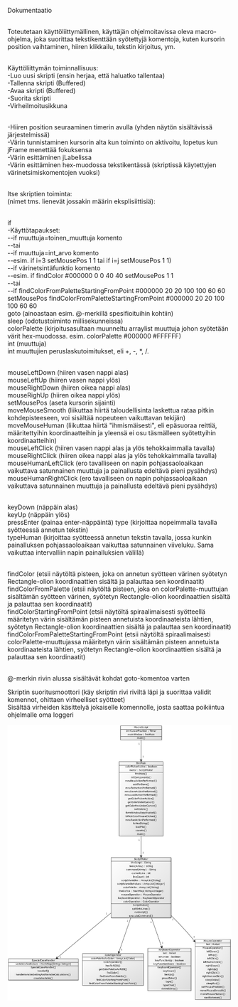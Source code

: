 Dokumentaatio<br><br>

Toteutetaan käyttöliittymällinen, käyttäjän ohjelmoitavissa oleva macro-ohjelma, joka suorittaa tekstikenttään syötettyjä
komentoja, kuten kursorin position vaihtaminen, hiiren klikkailu, tekstin kirjoitus, ym.<br><br>

Käyttöliittymän toiminnallisuus:<br>
-Luo uusi skripti (ensin herjaa, että haluatko tallentaa)<br>
-Tallenna skripti (Buffered)<br>
-Avaa skripti (Buffered)<br>
-Suorita skripti<br>
-Virheilmoitusikkuna<br><br>

-Hiiren position seuraaminen timerin avulla (yhden näytön sisältävissä järjestelmissä)<br>
-Värin tunnistaminen kursorin alta kun toiminto on aktivoitu, lopetus kun jFrame menettää fokuksensa<br>
-Värin esittäminen jLabelissa<br>
-Värin esittäminen hex-muodossa tekstikentässä (skriptissä käytettyjen värinetsimiskomentojen vuoksi)<br><br>

Itse skriptien toiminta:<br>
(nimet tms. lienevät jossakin määrin eksplisiittisiä):<br><br>

if<br>
-Käyttötapaukset:<br>
--if muuttuja=toinen_muuttuja komento<br>
--tai<br>
--if muuttuja=int_arvo komento<br>
--esim. if i=3 setMousePos 1 1 tai if i=j setMousePos 1 1)<br>
--if värinetsintäfunktio komento<br>
--esim. if findColor #000000 0 0 40 40 setMousePos 1 1<br>
--tai<br>
--if findColorFromPaletteStartingFromPoint #000000 20 20 100 100 60 60 setMousePos findColorFromPaletteStartingFromPoint #000000 20 20 100 100 60 60<br>
goto (ainoastaan esim. @-merkillä spesifioituihin kohtiin)<br>
sleep (odotustoiminto millisekunneissa)<br>
colorPalette (kirjoitusasultaan muunneltu arraylist muuttuja johon syötetään värit hex-muodossa. esim. colorPalette #000000 #FFFFFF)<br>
int (muuttuja)<br>
int muuttujien peruslaskutoimitukset, eli +, -, *, /.<br><br>

mouseLeftDown (hiiren vasen nappi alas)<br>
mouseLeftUp (hiiren vasen nappi ylös)<br>
mouseRightDown (hiiren oikea nappi alas)<br>
mouseRighUp (hiiren oikea nappi ylös)<br>
setMousePos (aseta kursorin sijainti)<br>
moveMouseSmooth (liikuttaa hiirtä taloudellisinta laskettua rataa pitkin kohdepisteeseen, voi sisältää nopeuteen vaikuttavan tekijän)<br>
moveMouseHuman (liikuttaa hiirtä "ihmismäisesti", eli epäsuoraa reittiä, määritettyihin koordinaatteihin ja yleensä ei osu täsmälleen syötettyihin koordinaatteihin)<br>
mouseLeftClick (hiiren vasen nappi alas ja ylös tehokkaimmalla tavalla)<br>
mouseRightClick (hiiren oikea nappi alas ja ylös tehokkaimmalla tavalla)<br>
mouseHumanLeftClick (ero tavalliseen on napin pohjassaoloaikaan vaikuttava satunnainen muuttuja ja painallusta edeltävä pieni pysähdys)<br>
mouseHumanRightClick (ero tavalliseen on napin pohjassaoloaikaan vaikuttava satunnainen muuttuja ja painallusta edeltävä pieni pysähdys)<br><br>

keyDown (näppäin alas)<br>
keyUp (näppäin ylös)<br>
pressEnter (painaa enter-näppäintä)
type (kirjoittaa nopeimmalla tavalla syötteessä annetun tekstin)<br>
typeHuman (kirjoittaa syötteessä annetun tekstin tavalla, jossa kunkin painalluksen pohjassaoloaikaan vaikuttaa satunnainen viiveluku. Sama vaikuttaa intervalliin napin painalluksien välillä)<br><br>

findColor (etsii näytöltä pisteen, joka on annetun syötteen värinen syötetyn Rectangle-olion koordinaattien sisältä ja palauttaa sen koordinaatit)<br>
findColorFromPalette (etsii näytöltä pisteen, joka on colorPalette-muuttujan sisältämän syötteen värinen, syötetyn Rectangle-olion koordinaattien sisältä ja palauttaa sen koordinaatit)<br>
findColorStartingFromPoint (etsii näytöltä spiraalimaisesti syötteellä määritetyn värin sisältämän pisteen annetuista koordinaateista lähtien, syötetyn Rectangle-olion koordinaattien sisältä ja palauttaa sen koordinaatit)<br>
findColorFromPaletteStartingFromPoint (etsii näytöltä spiraalimaisesti colorPalette-muuttujassa määritetyn värin sisältämän pisteen annetuista koordinaateista lähtien, syötetyn Rectangle-olion koordinaattien sisältä ja palauttaa sen koordinaatit)<br><br>

@-merkin rivin alussa sisältävät kohdat goto-komentoa varten<br>

Skriptin suoritusmoottori (käy skriptin rivi riviltä läpi ja suorittaa validit komennot, ohittaen virheelliset syötteet)<br>
Sisältää virheiden käsittelyä jokaiselle komennolle, josta saattaa poikiintua ohjelmalle oma loggeri<br>


![Alt text](luokkakaavio.png "Luokkakaavio")

